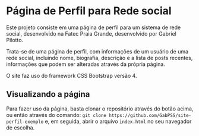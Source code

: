 # Página de Perfil para Rede social

Este projeto consiste em uma página de perfil para um sistema de rede social, desenvolvido na Fatec Praia Grande, desenvolvido por Gabriel Pilotto.

Trata-se de uma página de perfil, com informações de um usuário de uma rede social, incluindo nome, biografia, descrição e a lista de posts recentes, informações que podem ser alteradas através da própria página.

O site faz uso do framework CSS Bootstrap versão 4.

## Visualizando a página

Para fazer uso da página, basta clonar o repositório através do botão acima, ou então através do comando:
`git clone https://github.com/GabPSS/site-perfil-exemplo` e, em seguida, abrir o arquivo `index.html` no seu navegador de escolha.

